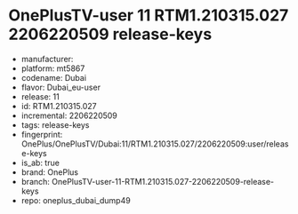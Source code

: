 # OnePlusTV-user 11 RTM1.210315.027 2206220509 release-keys
- manufacturer: 
- platform: mt5867
- codename: Dubai
- flavor: Dubai_eu-user
- release: 11
- id: RTM1.210315.027
- incremental: 2206220509
- tags: release-keys
- fingerprint: OnePlus/OnePlusTV/Dubai:11/RTM1.210315.027/2206220509:user/release-keys
- is_ab: true
- brand: OnePlus
- branch: OnePlusTV-user-11-RTM1.210315.027-2206220509-release-keys
- repo: oneplus_dubai_dump49
